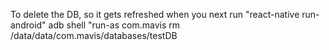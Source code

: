 
To delete the DB, so it gets refreshed when you next run "react-native run-android"
adb shell "run-as com.mavis rm /data/data/com.mavis/databases/testDB
